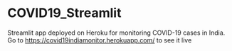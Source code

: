 # COVID19_Streamlit
Streamlit app deployed on Heroku for monitoring COVID-19 cases in India. 
Go to https://covid19indiamonitor.herokuapp.com/ to see it live
